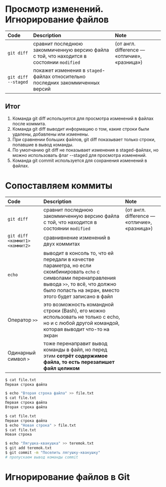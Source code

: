 # Просмотр изменений. Игнорирование файлов

| Code | Description | Note |
|:----------|:----------|:----------|
| `git diff` | сравнит последнюю закоммиченную версию файла с той, что находится в состоянии `modified`  | (от англ. difference — «отличие», «разница»)   |
| `git diff --staged` | покажет изменения в `staged`-файлах относительно последних закоммиченных версий |    |




## Итог

1. Команда git diff используется для просмотра изменений в файлах после коммита.
2. Команда git diff выводит информацию о том, какие строки были удалены, добавлены или изменены.
3. При сравнении больших файлов, git diff показывает только строки, попавшие в вывод команды.
4. По умолчанию git diff не показывает изменения в staged-файлах, но можно использовать флаг --staged для просмотра изменений.
5. Команда git commit используется для сохранения изменений в файлах.


# Сопоставляем коммиты

| Code | Description | Note |
|:----------|:----------|:----------|
| `git diff` | сравнит последнюю закоммиченную версию файла с той, что находится в состоянии `modified`  | (от англ. difference — «отличие», «разница»)   |
| `git diff <коммит1> <коммит2>` | сравнивнение изменений в двух коммитах |  |
| `echo`     | выводит в консоль то, что ей передали в качестве параметра, но если скомбинировать `echo` с символами перенаправления вывода `>>`, то всё, что должно было попасть на экран, вместо этого будет записано в файл | |
| Оператор `>>`    | это возможность командной строки (Bash), его можно использовать не только с echo, но и с любой другой командой, которая выводит что-то на экран   |   |
| Одинарный символ `>`    | тоже перенаправит вывод команды в файл, но перед этим **сотрёт содержимое файла, то есть перезапишет файл целиком**   |    |

```Bash
$ cat file.txt
Первая строка файла

$ echo "Вторая строка файла" >> file.txt
$ cat file.txt
Первая строка файла
Вторая строка файла
```

```Bash
$ cat file.txt
Первая строка файла
$ echo "Новая строка" > file.txt
$ cat file.txt
Новая строка
```

```Bash
$ echo "Лягушка-квакушка" >> teremok.txt
$ git add teremok.txt
$ git commit -m "Поселить лягушку-квакушку"
# пропускаем вывод команды commit
```

# Игнорирование файлов в Git





